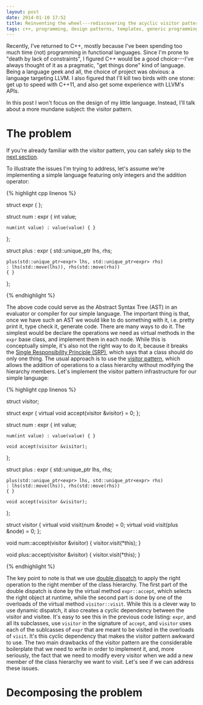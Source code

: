```yaml
---
layout: post
date: 2014-01-10 17:52
title: Reinventing the wheel---rediscovering the acyclic visitor pattern in C++ 
tags: c++, programming, design patterns, templates, generic programming, metaprogramming
---
```


Recently, I've returned to C++, mostly because I've been spending too much time (not) programming in functional languages. Since I'm prone to "death by lack of constraints", I figured C++ would be a good choice---I've always thought of it as a pragmatic, "get things done" kind of language. Being a language geek and all, the choice of project was obvious: a language targeting LLVM. I also figured that I'll kill two birds with one stone: get up to speed with C++11, and also get some experience with LLVM's APIs.

In this post I won't focus on the design of my little language. Instead, I'll talk about a more mundane subject: the visitor pattern.

<!-- more -->

# The problem

If you're already familiar with the visitor pattern, you can safely skip to the [next section](#decomposing-the-problem).

To illustrate the issues I'm trying to address, let's assume we're implementing a simple language featuring only integers and the addition operator:

{% highlight cpp linenos %}

struct expr { };
 
struct num : expr
{
    int value;
 
    num(int value) : value(value) { }
};
 
struct plus : expr
{
    std::unique_ptr<expr> lhs, rhs;
    
    plus(std::unique_ptr<expr> lhs, std::unique_ptr<expr> rhs)
    : lhs(std::move(lhs)), rhs(std::move(rhs))
    { }
};

{% endhighlight %}

The above code could serve as the Abstract Syntax Tree (AST) in an evaluator or compiler for our simple language. The important thing is that, once we have such an AST we would like to do something with it, i.e. pretty print it, type check it, generate code. There are many ways to do it. The simplest would be declare the operations we need as virtual methods in the `expr` base class, and implement them in each node. While this is conceptually simple, it's also not the right way to do it, because it breaks the [Single Responsibility Principle (SRP)](https://en.wikipedia.org/wiki/Single_responsibility_principle), which says that a class should do only one thing. The usual approach is to use the [visitor pattern](https://en.wikipedia.org/wiki/Visitor_pattern), which allows the addition of operations to a class hierarchy without modifying the hierarchy members. Let's implement the visitor pattern infrastructure for our simple language:

{% highlight cpp linenos %}

struct visitor;

struct expr
{
    virtual void accept(visitor &visitor) = 0;
};
 
struct num : expr
{
    int value;
 
    num(int value) : value(value) { }

    void accept(visitor &visitor);
};
 
struct plus : expr
{
    std::unique_ptr<expr> lhs, rhs;
    
    plus(std::unique_ptr<expr> lhs, std::unique_ptr<expr> rhs)
    : lhs(std::move(lhs)), rhs(std::move(rhs))
    { }

    void accept(visitor &visitor);
};

struct visitor
{
    virtual void visit(num &node) = 0;
    virtual void visit(plus &node) = 0;
};

void num::accept(visitor &visitor)
{
    visitor.visit(*this);
}

void plus::accept(visitor &visitor)
{
    visitor.visit(*this);
}

{% endhighlight %}

The key point to note is that we use [double dispatch](https://en.wikipedia.org/wiki/Double_dispatch) to apply the right operation to the right member of the class hierarchy. The first part of the double dispatch is done by the virtual method `expr::accept`, which selects the right object at runtime, while the second part is done by one of the overloads of the virtual method `visitor::visit`. While this is a clever way to use dynamic dispatch, it also creates a cyclic dependency between the visitor and visitee. It's easy to see this in the previous code listing: `expr`, and all its subclasses, use `visitor` in the signature of `accept`, and `visitor` uses each of the sublcasses of `expr` that are meant to be visited in the overloads of `visit`. It's this cyclic dependency that makes the visitor pattern awkward to use. The two main drawbacks of the visitor pattern are the considerable boilerplate that we need to write in order to implement it, and, more seriously, the fact that we need to modify every visitor when we add a new member of the class hierarchy we want to visit. Let's see if we can address these issues.

# <a name="decomposing-the-problem">Decomposing the problem</a>
